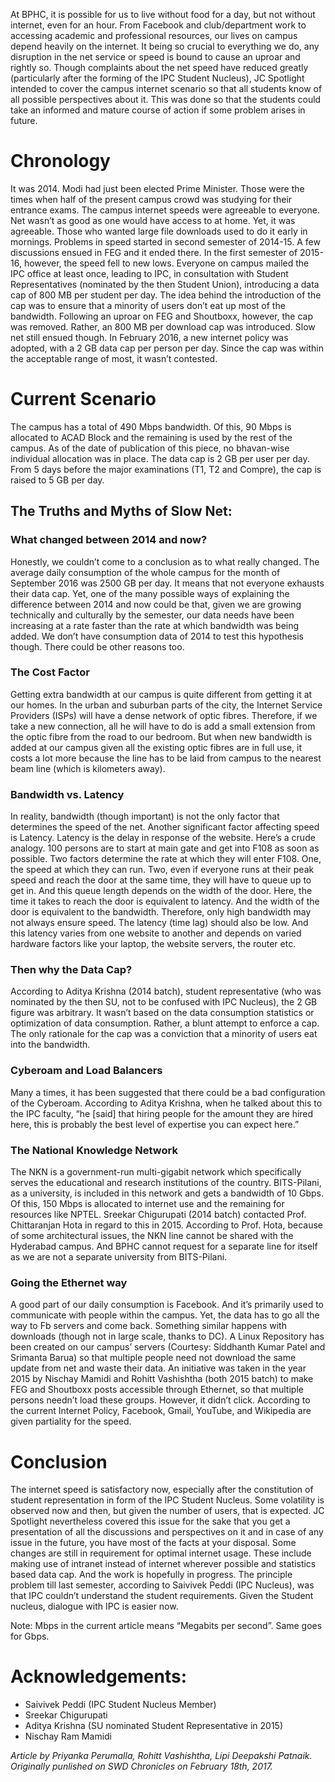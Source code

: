 <!-- TITLE: Internet Campus -->
<!-- SUBTITLE: A quick summary of Internet Campus -->

At BPHC, it is possible for us to live without food for a day, but not without internet, even for an hour. From Facebook and club/department work to accessing academic and professional resources, our lives on campus depend heavily on the internet. It being so crucial to everything we do, any disruption in the net service or speed is bound to cause an uproar and rightly so. Though complaints about the net speed have reduced greatly (particularly after the forming of the IPC Student Nucleus), JC Spotlight intended to cover the campus internet scenario so that all students know of all possible perspectives about it. This was done so that the students could take an informed and mature course of action if some problem arises in future.

# Chronology
It was 2014. Modi had just been elected Prime Minister. Those were the times when half of the present campus crowd was studying for their entrance exams. The campus internet speeds were agreeable to everyone. Net wasn’t as good as one would have access to at home. Yet, it was agreeable. Those who wanted large file downloads used to do it early in mornings. Problems in speed started in second semester of 2014-15. A few discussions ensued in FEG and it ended there. In the first semester of 2015-16, however, the speed fell to new lows. Everyone on campus mailed the IPC office at least once, leading to IPC, in consultation with Student Representatives (nominated by the then Student Union), introducing a data cap of 800 MB per student per day. The idea behind the introduction of the cap was to ensure that a minority of users don’t eat up most of the bandwidth. Following an uproar on FEG and Shoutboxx, however, the cap was removed. Rather, an 800 MB per download cap was introduced. Slow net still ensued though. In February 2016, a new internet policy was adopted, with a 2 GB data cap per person per day. Since the cap was within the acceptable range of most, it wasn’t contested.
# Current Scenario
The campus has a total of 490 Mbps bandwidth. Of this, 90 Mbps is allocated to ACAD Block and the remaining is used by the rest of the campus. As of the date of publication of this piece, no bhavan-wise individual allocation was in place. The data cap is 2 GB per user per day. From 5 days before the major examinations (T1, T2 and Compre), the cap is raised to 5 GB per day.

## The Truths and Myths of Slow Net:
### What changed between 2014 and now?
Honestly, we couldn’t come to a conclusion as to what really changed. The average daily consumption of the whole campus for the month of September 2016 was 2500 GB per day. It means that not everyone exhausts their data cap. Yet, one of the many possible ways of explaining the difference between 2014 and now could be that, given we are growing technically and culturally by the semester, our data needs have been increasing at a rate faster than the rate at which bandwidth was being added. We don’t have consumption data of 2014 to test this hypothesis though. There could be other reasons too.

### The Cost Factor
Getting extra bandwidth at our campus is quite different from getting it at our homes. In the urban and suburban parts of the city, the Internet Service Providers (ISPs) will have a dense network of optic fibres. Therefore, if we take a new connection, all he will have to do is add a small extension from the optic fibre from the road to our bedroom. But when new bandwidth is added at our campus given all the existing optic fibres are in full use, it costs a lot more because the line has to be laid from campus to the nearest beam line (which is kilometers away).

### Bandwidth vs. Latency
In reality, bandwidth (though important) is not the only factor that determines the speed of the net. Another significant factor affecting speed is Latency. Latency is the delay in response of the website. Here’s a crude analogy. 100 persons are to start at main gate and get into F108 as soon as possible. Two factors determine the rate at which they will enter F108. One, the speed at which they can run. Two, even if everyone runs at their peak speed and reach the door at the same time, they will have to queue up to get in. And this queue length depends on the width of the door. Here, the time it takes to reach the door is equivalent to latency. And the width of the door is equivalent to the bandwidth. Therefore, only high bandwidth may not always ensure speed. The latency (time lag) should also be low. And this latency varies from one website to another and depends on varied hardware factors like your laptop, the website servers, the router etc.

### Then why the Data Cap?
According to Aditya Krishna (2014 batch), student representative (who was nominated by the then SU, not to be confused with IPC Nucleus), the 2 GB figure was arbitrary. It wasn’t based on the data consumption statistics or optimization of data consumption. Rather, a blunt attempt to enforce a cap. The only rationale for the cap was a conviction that a minority of users eat into the bandwidth.

### Cyberoam and Load Balancers
Many a times, it has been suggested that there could be a bad configuration of the Cyberoam. According to Aditya Krishna, when he talked about this to the IPC faculty, “he [said] that hiring people for the amount they are hired here, this is probably the best level of expertise you can expect here.”

### The National Knowledge Network
The NKN is a government-run multi-gigabit network which specifically serves the educational and research institutions of the country. BITS-Pilani, as a university, is included in this network and gets a bandwidth of 10 Gbps. Of this, 150 Mbps is allocated to internet use and the remaining for resources like NPTEL. Sreekar Chigurupati (2014 batch) contacted Prof. Chittaranjan Hota in regard to this in 2015. According to Prof. Hota, because of some architectural issues, the NKN line cannot be shared with the Hyderabad campus. And BPHC cannot request for a separate line for itself as we are not a separate university from BITS-Pilani.

### Going the Ethernet way

A good part of our daily consumption is Facebook. And it’s primarily used to communicate with people within the campus. Yet, the data has to go all the way to Fb servers and come back. Something similar happens with downloads (though not in large scale, thanks to DC). A Linux Repository has been created on our campus’ servers (Courtesy: Siddhanth Kumar Patel and Srimanta Barua) so that multiple people need not download the same update from net and waste their data. An initiative was taken in the year 2015 by Nischay Mamidi and Rohitt Vashishtha (both 2015 batch) to make FEG and Shoutboxx posts accessible through Ethernet, so that multiple persons needn’t load these groups. However, it didn’t click. According to the current Internet Policy, Facebook, Gmail, YouTube, and Wikipedia are given partiality for the speed.
# Conclusion
The internet speed is satisfactory now, especially after the constitution of student representation in form of the IPC Student Nucleus. Some volatility is observed now and then, but given the number of users, that is expected. JC Spotlight nevertheless covered this issue for the sake that you get a presentation of all the discussions and perspectives on it and in case of any issue in the future, you have most of the facts at your disposal.
Some changes are still in requirement for optimal internet usage. These include making use of intranet instead of internet wherever possible and statistics based data cap. And the work is hopefully in progress. The principle problem till last semester, according to Saivivek Peddi (IPC Nucleus), was that IPC couldn’t understand the student requirements. Given the Student nucleus, dialogue with IPC is easier now.

Note: Mbps in the current article means “Megabits per second”. Same goes for Gbps.

# Acknowledgements:
- Saivivek Peddi (IPC Student Nucleus Member)
- Sreekar Chigurupati
- Aditya Krishna (SU nominated Student Representative in 2015)
- Nischay Ram Mamidi

*Article by Priyanka Perumalla, Rohitt Vashishtha, Lipi Deepakshi Patnaik. Originally punlished on SWD Chronicles on February 18th, 2017.*